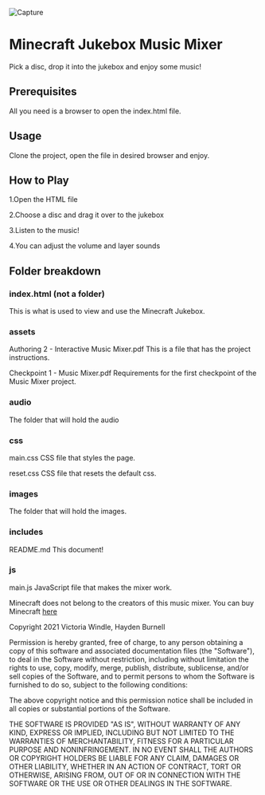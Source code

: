 ![Capture](https://user-images.githubusercontent.com/71723408/109402465-1b601f80-7924-11eb-9f2c-33f13f847dcf.PNG)

# Minecraft Jukebox Music Mixer

Pick a disc, drop it into the jukebox and enjoy some music!

## Prerequisites

All you need is a browser to open the index.html file. 

## Usage

Clone the project, open the file in desired browser and enjoy.

## How to Play

1.Open the HTML file

2.Choose a disc and drag it over to the jukebox

3.Listen to the music!

4.You can adjust the volume and layer sounds


## Folder breakdown

### index.html (not a folder)
This is what is used to view and use the Minecraft Jukebox.

### assets
Authoring 2 - Interactive Music Mixer.pdf
This is a file that has the project instructions.

Checkpoint 1 - Music Mixer.pdf
Requirements for the first checkpoint of the Music Mixer project.

### audio
The folder that will hold the audio

### css
main.css
CSS file that styles the page.

reset.css
CSS file that resets the default css.

### images
The folder that will hold the images.

### includes
README.md
This document!

### js
main.js
JavaScript file that makes the mixer work.

Minecraft does not belong to the creators of this music mixer.
You can buy Minecraft [here](https://www.minecraft.net/en-us/)


Copyright 2021 Victoria Windle, Hayden Burnell

Permission is hereby granted, free of charge, to any person obtaining a copy of this software and associated documentation files (the "Software"), to deal in the Software without restriction, including without limitation the rights to use, copy, modify, merge, publish, distribute, sublicense, and/or sell copies of the Software, and to permit persons to whom the Software is furnished to do so, subject to the following conditions:

The above copyright notice and this permission notice shall be included in all copies or substantial portions of the Software.

THE SOFTWARE IS PROVIDED "AS IS", WITHOUT WARRANTY OF ANY KIND, EXPRESS OR IMPLIED, INCLUDING BUT NOT LIMITED TO THE WARRANTIES OF MERCHANTABILITY, FITNESS FOR A PARTICULAR PURPOSE AND NONINFRINGEMENT. IN NO EVENT SHALL THE AUTHORS OR COPYRIGHT HOLDERS BE LIABLE FOR ANY CLAIM, DAMAGES OR OTHER LIABILITY, WHETHER IN AN ACTION OF CONTRACT, TORT OR OTHERWISE, ARISING FROM, OUT OF OR IN CONNECTION WITH THE SOFTWARE OR THE USE OR OTHER DEALINGS IN THE SOFTWARE.


